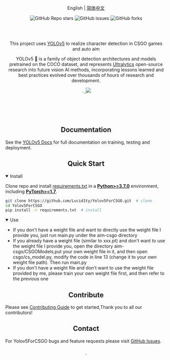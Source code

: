 <div align="center">

English | [简体中文](https://github.com/Lucid1ty/Yolov5ForCSGO/blob/main/.github/README_cn.md)
   
   
![GitHub Repo stars](https://img.shields.io/github/stars/Lucid1ty/Yolov5ForCSGO?style=social)
![GitHub issues](https://img.shields.io/github/issues/Lucid1ty/Yolov5ForCSGO)
![GitHub forks](https://img.shields.io/github/forks/Lucid1ty/Yolov5ForCSGO?style=social)
   
   
<br>

<div>
</div>

<br>
<p>
   This project uses <a href="https://github.com/ultralytics/yolov5">YOLOv5</a> to realize character detection in CSGO games and auto aim

YOLOv5 🚀 is a family of object detection architectures and models pretrained on the COCO dataset, and represents <a href="https://ultralytics.com">Ultralytics</a>
 open-source research into future vision AI methods, incorporating lessons learned and best practices evolved over thousands of hours of research and development.
</p>

<div align="center">
   <a href="https://github.com/Lucid1ty">
   <img src="https://github.com/ultralytics/yolov5/releases/download/v1.0/logo-social-github.png" width="2%"/>
   </a>
   <a href="https://www.oscs1024.com/project/oscs/Lucid1ty/Yolov5ForCSGO?ref=badge_small" alt="OSCS Status">
   <img src="https://www.oscs1024.com/platform/badge/Lucid1ty/Yolov5ForCSGO.svg?size=small"/>
   </a>
</div>

<!--
<a align="center" href="https://ultralytics.com/yolov5" target="_blank">
<img width="800" src="https://github.com/ultralytics/yolov5/releases/download/v1.0/banner-api.png"></a>
-->

</div>

## <div align="center">Documentation</div>

See the [YOLOv5 Docs](https://docs.ultralytics.com) for full documentation on training, testing and deployment.

## <div align="center">Quick Start</div>

<details open>
<summary>Install</summary>

Clone repo and install [requirements.txt](https://github.com/Lucid1ty/Yolov5ForCSGO/blob/main/requirements.txt) in a
[**Python>=3.7.0**](https://www.python.org/) environment, including
[**PyTorch>=1.7**](https://pytorch.org/get-started/locally/).

```bash
git clone https://github.com/Lucid1ty/Yolov5ForCSGO.git  # clone
cd Yolov5ForCSGO
pip install -r requirements.txt  # install
```

</details>

<details open>
<summary>Use</summary>
<ul>
<li>If you don't have a weight file and want to directly use the weight file I provide you, just run main.py under the aim-csgo directory</li>
<li>If you already have a weight file (similar to xxx.pt) and don't want to use the weight file I provide you, open the directory aim-csgo/CSGOModels,put your own weight file in it, and then open csgo/cs_model.py, modify the code in line 13 (change it to your own weight file path). Then run main.py</li>
<li>If you don't have a weight file and don't want to use the weight file provided by me, please train your own weight file first, and then refer to the previous one</li>
</ul>


</details>


## <div align="center">Contribute</div>

Please see [Contributing Guide](CONTRIBUTING.md) to get started,Thank you to all our contributors!



## <div align="center">Contact</div>

For Yolov5ForCSGO bugs and feature requests please visit [GitHub Issues](https://github.com/Lucid1ty/Yolov5ForCSGO/issues).

<br>

<div align="center">
    <a href="https://github.com/Lucid1ty">
        <img src="https://github.com/ultralytics/yolov5/releases/download/v1.0/logo-social-github.png" width="3%"/>
    </a>
</div>

[assets]: https://github.com/Lucid1ty/Yolov5ForCSGO/releases
